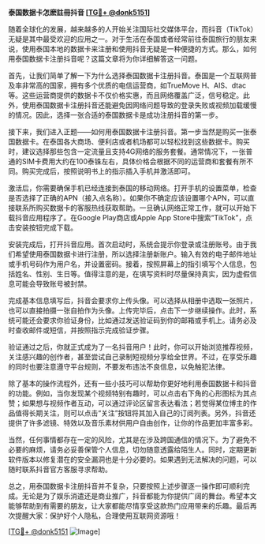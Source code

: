 **泰国数据卡怎麽註冊抖音 [[TG💪+ @donk5151](https://t.me/s/donk5151)]**

随着全球化的发展，越来越多的人开始关注国际社交媒体平台，而抖音（TikTok）无疑是其中最受欢迎的应用之一。对于生活在泰国或者经常前往泰国旅行的朋友来说，使用泰国本地的数据卡来注册和使用抖音无疑是一种便捷的方式。那么，如何用泰国数据卡注册抖音呢？这篇文章将为你详细解答这一问题。

首先，让我们简单了解一下为什么选择泰国数据卡注册抖音。泰国是一个互联网普及率非常高的国家，拥有多个优质的电信运营商，如TrueMove H、AIS、dtac等。这些运营商提供的数据卡不仅价格实惠，而且网络覆盖广泛，信号稳定。此外，使用泰国数据卡注册抖音还能避免因网络问题导致的登录失败或视频加载缓慢的情况。因此，选择一张合适的泰国数据卡是成功注册抖音的第一步。

接下来，我们进入正题——如何用泰国数据卡注册抖音。第一步当然是购买一张泰国数据卡。在泰国各大商场、便利店或者机场都可以轻松找到这些数据卡。购买时，建议选择那些包含一定流量且支持4G网络的服务套餐。通常情况下，一张普通的SIM卡费用大约在100泰铢左右，具体价格会根据不同的运营商和套餐有所不同。购买完成后，按照说明书上的指示插入手机并激活即可。

激活后，你需要确保手机已经连接到泰国的移动网络。打开手机的设置菜单，检查是否选择了正确的APN（接入点名称）。如果你不确定应该设置哪个APN，可以直接联系所购买数据卡的客服热线获取帮助。一旦确认网络正常工作，就可以开始下载抖音应用程序了。在Google Play商店或Apple App Store中搜索“TikTok”，点击安装按钮完成下载。

安装完成后，打开抖音应用。首次启动时，系统会提示你登录或注册账号。由于我们希望使用泰国数据卡进行注册，所以选择注册新账户。输入有效的电子邮件地址或手机号码作为用户名，并设置密码。接着，按照屏幕上的指引填写个人信息，包括姓名、性别、生日等。值得注意的是，在填写资料时尽量保持真实，因为虚假信息可能会导致账号被封禁。

完成基本信息填写后，抖音会要求你上传头像。可以选择从相册中选取一张照片，也可以直接拍摄一张自拍作为头像。上传完毕后，点击下一步继续操作。此时，系统可能还会要求你验证身份，比如通过发送验证码到你的邮箱或手机上。请务必及时查收邮件或短信，并按照指示完成验证步骤。

验证通过之后，你就正式成为了一名抖音用户！此时，你可以开始浏览推荐视频，关注感兴趣的创作者，甚至尝试自己录制短视频分享给全世界。不过，在享受乐趣的同时也要注意遵守平台规则，不要发布违法不良信息，以免触犯法律。

除了基本的操作流程外，还有一些小技巧可以帮助你更好地利用泰国数据卡和抖音的功能。例如，当你发现某个视频特别有趣时，可以点击右下角的心形图标为其点赞；如果想与视频作者互动，可以通过评论区留言表达看法；若觉得某位博主的作品值得长期关注，则可以点击“关注”按钮将其加入自己的订阅列表。另外，抖音还提供了许多滤镜、特效以及音乐素材供用户自由创作，让你的作品更加丰富多彩。

当然，任何事情都存在一定的风险，尤其是在涉及跨国通信的情况下。为了避免不必要的麻烦，请务必妥善保管个人信息，切勿随意透露给陌生人。同时，定期更新软件版本以修复潜在的安全漏洞也是十分必要的。如果遇到无法解决的问题，可以随时联系抖音官方客服寻求帮助。

总之，用泰国数据卡注册抖音并不复杂，只要按照上述步骤逐一操作即可顺利完成。无论是为了娱乐消遣还是商业推广，抖音都能为你提供广阔的舞台。希望本文能够帮助到有需要的朋友，让大家都能尽情享受这款热门应用带来的乐趣。最后再次提醒大家：保护好个人隐私，合理使用互联网资源哦！

[[TG💪+ @donk5151](https://t.me/s/donk5151) ![Image](https://i.postimg.cc/rwNCRYN7/Snipaste-2025-04-30-17-27-05.png)]